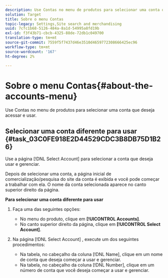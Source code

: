 ```yaml
---
description: Use Contas no menu de produtos para selecionar uma conta que deseja acessar e usar.
solution: Target
title: Sobre o menu Contas
topic-legacy: Settings,Site search and merchandising
uuid: 7cfc1b68-5126-484a-8a1d-54995a8fd19b
exl-id: f3f43b71-cbcb-4325-88de-72db1c049700
translation-type: tm+mt
source-git-commit: 7559f5f7437d46e3510d4659772308666425ec96
workflow-type: tm+mt
source-wordcount: '167'
ht-degree: 2%

---
```


# Sobre o menu Contas{#about-the-accounts-menu}

Use Contas no menu de produtos para selecionar uma conta que deseja acessar e usar.

## Selecionar uma conta diferente para usar {#task_03C0FE918E2D44529CDC3B8DB75D1B26}

Use a página [!DNL Select Account] para selecionar a conta que deseja usar e gerenciar.

<!-- 

t_selecting_a_different_account_to_use.xml

 -->

Depois de selecionar uma conta, a página inicial de comercialização/pesquisa do site da conta é exibida e você pode começar a trabalhar com ela. O nome da conta selecionada aparece no canto superior direito da página.

**Para selecionar uma conta diferente para usar**

1. Faça uma das seguintes opções:

   * No menu do produto, clique em **[!UICONTROL Accounts]**.
   * No canto superior direito da página, clique em **[!UICONTROL Select Account]**.

1. Na página [!DNL Select Account] , execute um dos seguintes procedimentos:

   * Na tabela, no cabeçalho da coluna [!DNL Name], clique em um nome de conta que deseja começar a usar e gerenciar.
   * Na tabela, no cabeçalho da coluna [!DNL Number], clique em um número de conta que você deseja começar a usar e gerenciar.
